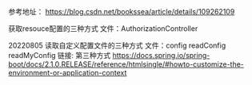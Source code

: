 参考地址：
https://blog.csdn.net/bookssea/article/details/109262109

获取resouce配置的三种方式
文件：AuthorizationController

20220805 读取自定义配置文件的三种方式
文件：config readConfig readMyConfig
链接: 第三种方式
https://docs.spring.io/spring-boot/docs/2.1.0.RELEASE/reference/htmlsingle/#howto-customize-the-environment-or-application-context